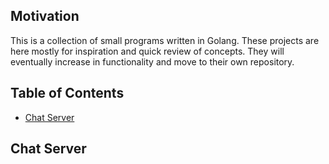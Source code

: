 ## Motivation

This is a collection of small programs written in Golang. These projects are here mostly for inspiration
and quick review of concepts. They will eventually increase in functionality and move to their own repository.

## Table of Contents
- [Chat Server](#chat-server)











## Chat Server
